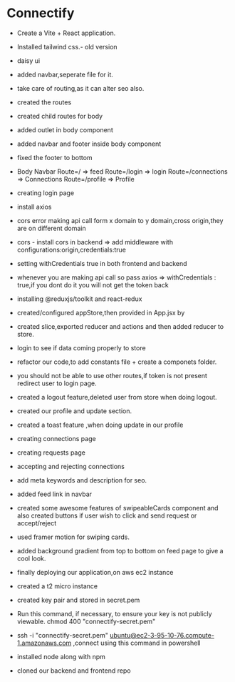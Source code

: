 # Connectify

- Create a Vite + React application.
- Installed tailwind css.- old version
- daisy ui
- added navbar,seperate file for it.
- take care of routing,as it can alter seo also.

- created the routes
- created child routes for body
- added outlet in body component
- added navbar and footer inside body component
- fixed the footer to bottom

- Body
    Navbar
    Route=/ => feed
    Route=/login => login
    Route=/connections => Connections
    Route=/profile => Profile


- creating login page
- install axios
- cors error making api call form x domain to y domain,cross origin,they are on different domain
- cors - install cors in backend => add middleware with configurations:origin,credentials:true
- setting withCredentials true in both frontend and backend
- whenever you are making api call so pass axios => withCredentials : true,if you dont do it you will not get the token back
- installing @reduxjs/toolkit and react-redux
- created/configured appStore,then provided in App.jsx by <Provider>
- created slice,exported reducer and actions and then added reducer to store.
- login to see if data coming properly to store
- refactor our code,to add constants file + create a componets folder.
- you should not be able to use other routes,if token is not present redirect user to login page.
- created a logout feature,deleted user from store when doing logout.
- created our profile and update section.
- created a toast feature ,when doing update in our profile
- creating connections page
- creating requests page
- accepting and rejecting connections
- add meta keywords and description for seo.

- added feed link in navbar
- created some awesome features of swipeableCards component and also created buttons if user wish to click and send request or accept/reject
- used framer motion for swiping cards.
- added background gradient from top to bottom on feed page to give a cool look.

- finally deploying our application,on aws ec2 instance
- created a t2 micro instance
- created key pair and stored in secret.pem
- Run this command, if necessary, to ensure your key is not publicly viewable.
   chmod 400 "connectify-secret.pem"
- ssh -i "connectify-secret.pem" ubuntu@ec2-3-95-10-76.compute-1.amazonaws.com ,connect using this command in powershell
- installed node along with npm
- cloned our backend and frontend repo